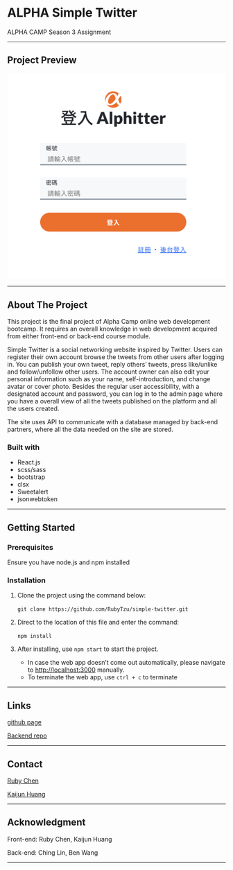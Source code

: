 # ALPHA Simple Twitter

ALPHA CAMP Season 3 Assignment

---

## Project Preview

![image](./public/images/CoverPhoto.png)

---

## About The Project

This project is the final project of Alpha Camp online web development bootcamp. It requires an overall knowledge in web development acquired from either front-end or back-end course module. 

Simple Twitter is a social networking website inspired by Twitter. Users can register their own account browse the tweets from other users after logging in. You can publish your own tweet, reply others’ tweets, press like/unlike and follow/unfollow other users. The account owner can also edit your personal information such as your name, self-introduction, and change avatar or cover photo. Besides the regular user accessibility, with a designated account and password, you can log in to the admin page where you have a overall view of all the tweets published on the platform and all the users created. 

The site uses API to communicate with a database managed by back-end partners, where all the data needed on the site are stored.

### Built with

- React.js
- scss/sass
- bootstrap
- clsx
- Sweetalert
- jsonwebtoken

---
## Getting Started

### Prerequisites

Ensure you have node.js and npm installed

### Installation

1. Clone the project using the command below: 

   `git clone https://github.com/RubyTzu/simple-twitter.git`

2. Direct to the location of this file and enter the command:

   `npm install`

3. After installing, use `npm start` to start the project. 
   - In case the web app doesn’t come out automatically, please navigate to [http://localhost:3000](http://localhost:3000) manually.
   - To terminate the web app, use `ctrl + c` to terminate

---

## Links

[github page](https://rubytzu.github.io/simple-twitter/)

[Backend repo](https://github.com/Chingsan0722/twitter-api-2020)

---

## Contact

[Ruby Chen](rrubyitzuchen@gmail.com)

[Kaijun Huang](kaijun_huang@outlook.com)

---

## Acknowledgment

Front-end: Ruby Chen, Kaijun Huang

Back-end: Ching Lin, Ben Wang

---

